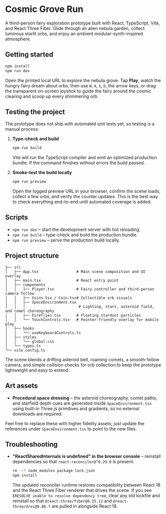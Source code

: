 # Cosmic Grove Run

A third-person fairy exploration prototype built with React, TypeScript, Vite, and React Three Fiber. Glide through an alien nebula garden, collect luminous starlit orbs, and enjoy an ambient modular-synth-inspired atmosphere.

## Getting started

```bash
npm install
npm run dev
```

Open the printed local URL to explore the nebula grove. Tap **Play**, watch the hungry fairy dream about orbs, then use `W`, `A`, `S`, `D`, the arrow keys, or drag the transparent on-screen joystick to guide the fairy around the cosmic clearing and scoop up every shimmering orb.

## Testing the project

The prototype does not ship with automated unit tests yet, so testing is a manual process:

1. **Type-check and build**

   ```bash
   npm run build
   ```

   Vite will run the TypeScript compiler and emit an optimized production bundle. If the command finishes without errors the build passed.

2. **Smoke-test the build locally**

   ```bash
   npm run preview
   ```

   Open the logged preview URL in your browser, confirm the scene loads, collect a few orbs, and verify the counter updates. This is the best way to check everything end-to-end until automated coverage is added.

## Scripts

- `npm run dev` – start the development server with hot reloading.
- `npm run build` – type-check and build the production bundle.
- `npm run preview` – serve the production build locally.

## Project structure

```
├── src
│   ├── App.tsx                 # Main scene composition and UI overlay
│   ├── main.tsx                # React entry point
│   ├── components
│   │   ├── Player.tsx          # Fairy controller and third-person camera follow
│   │   ├── Coins.tsx / Coin.tsx# Collectible orb visuals
│   │   ├── SpaceEnvironment.tsx
│   │   │                        # Lighting, stars, asteroid field, and comet choreography
│   │   ├── Fireflies.tsx       # Floating stardust particles
│   │   └── TouchControls.tsx   # Pointer-friendly overlay for mobile play
│   ├── hooks
│   │   └── useKeyboardControls.ts
│   ├── styles
│   │   └── global.css
│   └── types.ts
└── vite.config.ts
```

The scene blends a drifting asteroid belt, roaming comets, a smooth-follow camera, and simple collision checks for orb collection to keep the prototype lightweight and easy to extend.

## Art assets

- **Procedural space dressing** – the asteroid choreography, comet paths, and starfield depth cues are generated inside `SpaceEnvironment.tsx` using built-in Three.js primitives and gradients, so no external downloads are required.

Feel free to replace these with higher fidelity assets; just update the references under `SpaceEnvironment.tsx` to point to the new files.

## Troubleshooting

- **"ReactSharedInternals is undefined" in the browser console** – reinstall dependencies so that `react-reconciler@^0.29.0` is present:

  ```bash
  rm -rf node_modules package-lock.json
  npm install
  ```

  The updated reconciler runtime restores compatibility between React 18 and the React Three Fiber renderer that drives the scene. If you see `ERESOLVE unable to resolve dependency tree`, clear any old lockfile and reinstall so that `@react-three/fiber@8.15.12` and `@react-three/drei@9.86.7` are pulled in alongside React 18.
